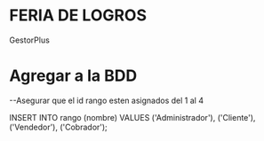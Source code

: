 # FERIA DE LOGROS
GestorPlus

# Agregar a la BDD
--Asegurar que el id rango esten asignados del 1 al 4

INSERT INTO rango (nombre) VALUES
('Administrador'),
('Cliente'),
('Vendedor'),
('Cobrador');